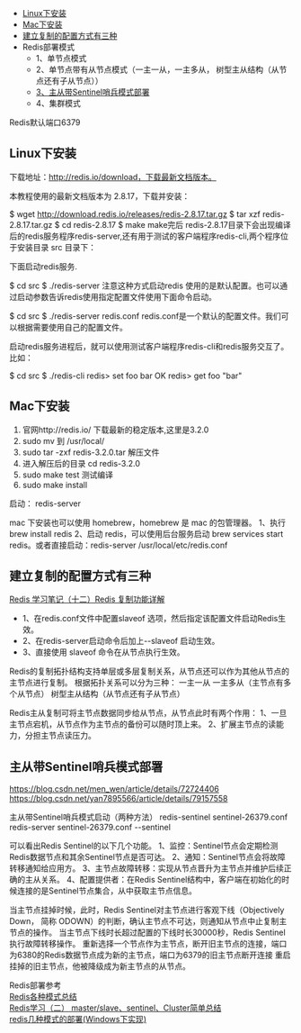 - [Linux下安装](#Linux下安装)
- [Mac下安装](#Mac下安装)
- [建立复制的配置方式有三种](#建立复制的配置方式有三种)
- Redis部署模式
    - 1、单节点模式
    - 2、单节点带有从节点模式（一主一从，一主多从， 树型主从结构（从节点还有子从节点））
    - [3、主从带Sentinel哨兵模式部署](#主从带Sentinel哨兵模式部署)
    - 4、集群模式






Redis默认端口6379

## Linux下安装
下载地址：http://redis.io/download，下载最新文档版本。

本教程使用的最新文档版本为 2.8.17，下载并安装：

$ wget http://download.redis.io/releases/redis-2.8.17.tar.gz
$ tar xzf redis-2.8.17.tar.gz
$ cd redis-2.8.17
$ make
make完后 redis-2.8.17目录下会出现编译后的redis服务程序redis-server,还有用于测试的客户端程序redis-cli,两个程序位于安装目录 src 目录下：

下面启动redis服务.

$ cd src
$ ./redis-server
注意这种方式启动redis 使用的是默认配置。也可以通过启动参数告诉redis使用指定配置文件使用下面命令启动。

$ cd src
$ ./redis-server redis.conf
redis.conf是一个默认的配置文件。我们可以根据需要使用自己的配置文件。

启动redis服务进程后，就可以使用测试客户端程序redis-cli和redis服务交互了。 比如：

$ cd src
$ ./redis-cli
redis> set foo bar
OK
redis> get foo
"bar"




## Mac下安装
 1. 官网http://redis.io/ 下载最新的稳定版本,这里是3.2.0
 2. sudo mv 到 /usr/local/
 3. sudo tar -zxf redis-3.2.0.tar 解压文件
 4. 进入解压后的目录 cd redis-3.2.0
 5. sudo make test 测试编译
 6. sudo make install 
 
 
启动：
redis-server

 
 mac 下安装也可以使用 homebrew，homebrew 是 mac 的包管理器。
1、执行 brew install redis
2、启动 redis，可以使用后台服务启动 brew services start redis。或者直接启动：redis-server /usr/local/etc/redis.conf





## 建立复制的配置方式有三种
[Redis 学习笔记（十二）Redis 复制功能详解](https://blog.csdn.net/men_wen/article/details/72590550)  
- 1、在redis.conf文件中配置slaveof <masterip> <masterport>选项，然后指定该配置文件启动Redis生效。
- 2、在redis-server启动命令后加上--slaveof <masterip> <masterport>启动生效。
- 3、直接使用 slaveof <masterip> <masterport>命令在从节点执行生效。
 
 
 Redis的复制拓扑结构支持单层或多层复制关系，从节点还可以作为其他从节点的主节点进行复制。
 根据拓扑关系可以分为三种：
 一主一从
 一主多从（主节点有多个从节点）
 树型主从结构（从节点还有子从节点）
 
 
 
 Redis主从复制可将主节点数据同步给从节点，从节点此时有两个作用：
 1、一旦主节点宕机，从节点作为主节点的备份可以随时顶上来。
 2、扩展主节点的读能力，分担主节点读压力。
 
 
 
 
## 主从带Sentinel哨兵模式部署

 https://blog.csdn.net/men_wen/article/details/72724406
 https://blog.csdn.net/yan7895566/article/details/79157558
 
 
 主从带Sentinel哨兵模式启动（两种方法） 
 redis-sentinel sentinel-26379.conf
 redis-server sentinel-26379.conf --sentinel
 
 
 可以看出Redis Sentinel的以下几个功能。
 1、监控：Sentinel节点会定期检测Redis数据节点和其余Sentinel节点是否可达。
 2、通知：Sentinel节点会将故障转移通知给应用方。
 3、主节点故障转移：实现从节点晋升为主节点并维护后续正确的主从关系。
 4、配置提供者：在Redis Sentinel结构中，客户端在初始化的时候连接的是Sentinel节点集合，从中获取主节点信息。
 
 
 当主节点挂掉时候，此时，Redis Sentinel对主节点进行客观下线（Objectively Down， 简称 ODOWN）的判断，确认主节点不可达，则通知从节点中止复制主节点的操作。
 当主节点下线时长超过配置的下线时长30000秒，Redis Sentinel执行故障转移操作。
 重新选择一个节点作为主节点，断开旧主节点的连接，端口为6380的Redis数据节点成为新的主节点，端口为6379的旧主节点断开连接
 重启挂掉的旧主节点，他被降级成为新主节点的从节点。










Redis部署参考  
[Redis各种模式总结](https://cloud.tencent.com/developer/news/8009)  
[Redis学习（二） master/slave、sentinel、Cluster简单总结](https://www.cnblogs.com/yiwangzhibujian/p/7047458.html)  
[redis几种模式的部署(Windows下实现)](https://www.cnblogs.com/yu421/p/8081544.html)  





